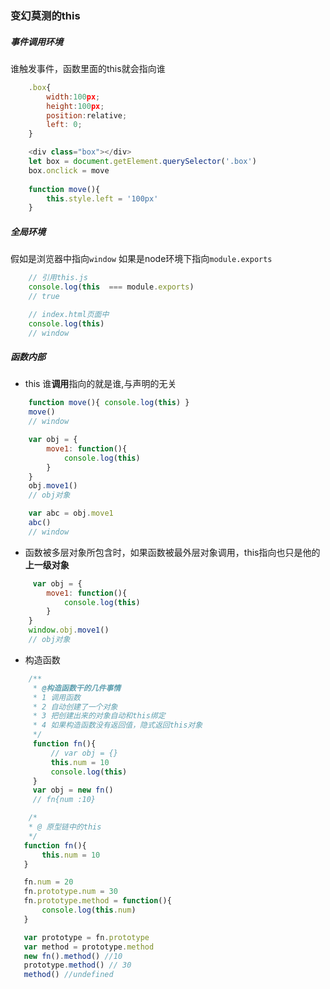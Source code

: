 ### 变幻莫测的this

##### 事件调用环境
谁触发事件，函数里面的this就会指向谁
```javascript
    .box{
        width:100px;
        height:100px;
        position:relative;
        left: 0;
    }

    <div class="box"></div>
    let box = document.getElement.querySelector('.box')
    box.onclick = move
    
    function move(){
        this.style.left = '100px'
    }
```

##### 全局环境
假如是浏览器中指向`window`
如果是node环境下指向`module.exports`
```javascript
    // 引用this.js 
    console.log(this  === module.exports)
    // true

    // index.html页面中
    console.log(this)
    // window
```

##### 函数内部
+ this 谁**调用**指向的就是谁,与声明的无关
```javascript
    function move(){ console.log(this) }
    move()
    // window

    var obj = {
        move1: function(){
            console.log(this)
        }
    }
    obj.move1()
    // obj对象

    var abc = obj.move1
    abc()
    // window
``` 
+ 函数被多层对象所包含时，如果函数被最外层对象调用，this指向也只是他的**上一级对象**
```javascript
     var obj = {
        move1: function(){
            console.log(this)
        }
    }
    window.obj.move1()
    // obj对象
```
+ 构造函数
```javascript
    /**
     * @构造函数干的几件事情
     * 1 调用函数
     * 2 自动创建了一个对象
     * 3 把创建出来的对象自动和this绑定
     * 4 如果构造函数没有返回值，隐式返回this对象
     */
     function fn(){
         // var obj = {}
         this.num = 10
         console.log(this)
     }
     var obj = new fn()
     // fn{num :10}
```
```javascript
    /*
    * @ 原型链中的this
    */
   function fn(){
       this.num = 10
   }

   fn.num = 20
   fn.prototype.num = 30
   fn.prototype.method = function(){
       console.log(this.num)
   }

   var prototype = fn.prototype
   var method = prototype.method
   new fn().method() //10
   prototype.method() // 30
   method() //undefined

```
